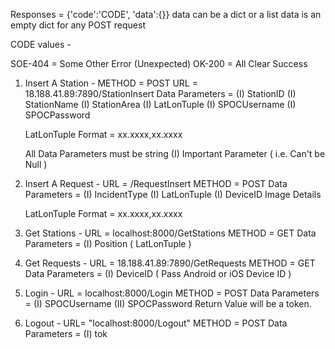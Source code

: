 Responses =
{'code':'CODE', 'data':{}}
data can be a dict or a list
data is an empty dict for any POST request

CODE values -

SOE-404 = Some Other Error (Unexpected)
OK-200 = All Clear Success

1. Insert A Station -
  METHOD = POST
  URL = 18.188.41.89:7890/StationInsert
  Data Parameters =
    (I) StationID
    (I) StationName
    (I) StationArea
    (I) LatLonTuple
    (I) SPOCUsername
    (I) SPOCPassword

    LatLonTuple Format = xx.xxxx,xx.xxxx

    All Data Parameters must be string
    (I) Important Parameter ( i.e. Can't be Null )

2. Insert A Request -
  URL = /RequestInsert
  METHOD = POST
  Data Parameters =
    (I) IncidentType
    (I) LatLonTuple
    (I) DeviceID
    Image
    Details

    LatLonTuple Format = xx.xxxx,xx.xxxx

3. Get Stations -
  URL = localhost:8000/GetStations
  METHOD = GET
  Data Parameters =
    (I) Position ( LatLonTuple )

4. Get Requests -
  URL = 18.188.41.89:7890/GetRequests
  METHOD = GET
  Data Parameters =
    (I) DeviceID ( Pass Android or iOS Device ID )

5. Login -
URL = localhost:8000/Login
METHOD = POST
Data Parameters = 
(I) SPOCUsername
(II) SPOCPassword
Return Value will be a token.

6. Logout - 
URL=  "localhost:8000/Logout"
METHOD = POST
Data Parameters =
(I) tok
